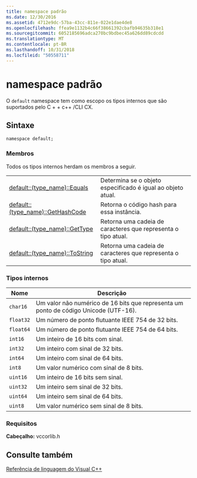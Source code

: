 ```yaml
---
title: namespace padrão
ms.date: 12/30/2016
ms.assetid: 4712e9dc-57ba-43cc-811e-022e1dae4de8
ms.openlocfilehash: ffea9e1132b4c66f38661392cbafb94635b318e1
ms.sourcegitcommit: 6052185696adca270bc9bdbec45a626dd89cdcdd
ms.translationtype: MT
ms.contentlocale: pt-BR
ms.lasthandoff: 10/31/2018
ms.locfileid: "50558711"
---
```

# <a name="default-namespace"></a>namespace padrão

O `default` namespace tem como escopo os tipos internos que são suportados pelo C + + c++ /CLI CX.

## <a name="syntax"></a>Sintaxe

```
namespace default;
```

### <a name="members"></a>Membros

Todos os tipos internos herdam os membros a seguir.

|||
|-|-|
|[default::(type_name)::Equals](../cppcx/default-type-name-equals-method.md)|Determina se o objeto especificado é igual ao objeto atual.|
|[default::(type_name)::GetHashCode](../cppcx/default-type-name-gethashcode-method.md)|Retorna o código hash para essa instância.|
|[default::(type_name)::GetType](../cppcx/default-type-name-gettype-method.md)|Retorna uma cadeia de caracteres que representa o tipo atual.|
|[default::(type_name)::ToString](../cppcx/default-type-name-tostring-method.md)|Retorna uma cadeia de caracteres que representa o tipo atual.|

### <a name="built-in-types"></a>Tipos internos

|Nome|Descrição|
|----------|-----------------|
|`char16`|Um valor não numérico de 16 bits que representa um ponto de código Unicode (UTF-16).|
|`float32`|Um número de ponto flutuante IEEE 754 de 32 bits.|
|`float64`|Um número de ponto flutuante IEEE 754 de 64 bits.|
|`int16`|Um inteiro de 16 bits com sinal.|
|`int32`|Um inteiro com sinal de 32 bits.|
|`int64`|Um inteiro com sinal de 64 bits.|
|`int8`|Um valor numérico com sinal de 8 bits.|
|`uint16`|Um inteiro de 16 bits sem sinal.|
|`uint32`|Um inteiro sem sinal de 32 bits.|
|`uint64`|Um inteiro sem sinal de 64 bits.|
|`uint8`|Um valor numérico sem sinal de 8 bits.|

### <a name="requirements"></a>Requisitos

**Cabeçalho:** vccorlib.h

## <a name="see-also"></a>Consulte também

[Referência de linguagem do Visual C++](../cppcx/visual-c-language-reference-c-cx.md)